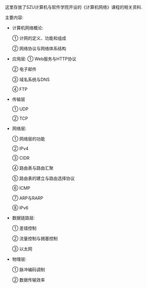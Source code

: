 这里存放了SZU计算机与软件学院开设的《计算机网络》课程的相关资料.

主要内容:

* 计算机网络概论:

    ① 计网的定义、功能和组成

    ② 网络协议与网络体系结构

* 应用层:
    ① Web服务与HTTP协议

    ② 电子邮件

    ③ 域名系统与DNS

    ④ FTP

* 传输层

    ① UDP

    ② TCP

* 网络层:

    ① 网络层的功能

    ② IPv4

    ③ CIDR

    ④ 路由表与路由汇聚

    ⑤ 路由表的建立与路由选择协议

    ⑥ ICMP

    ⑦ ARP与RARP

    ⑧ IPv6

* 数据链路层:

    ① 差错控制

    ② 流量控制与拥塞控制

    ③ 以太网

* 物理层:

    ① 脉冲编码调制

    ② 数据传输效率
